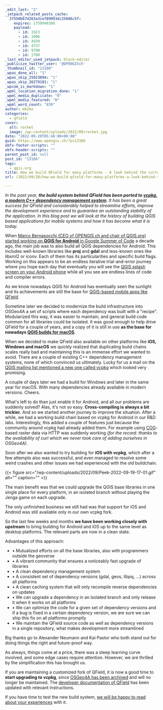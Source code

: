 ```yaml
---
_edit_last: "2"
_jetpack_related_posts_cache:
  37550b67d263a3ce789993dc25046c5f:
    expires: 1759940308
    payload:
      - id: 1923
      - id: 1006
      - id: 4939
      - id: 4737
      - id: 9700
      - id: 1700
_last_editor_used_jetpack: block-editor
_publicize_twitter_user: '@OPENGISch'
_thumbnail_id: "13180"
_wpas_done_all: "1"
_wpas_skip_25923094: "1"
_wpas_skip_26279181: "1"
_wpcom_is_markdown: "1"
_wpml_location_migration_done: "1"
_wpml_media_duplicate: "0"
_wpml_media_featured: "0"
_wpml_word_count: "839"
author: mkuhn
categories:
  - qfield
cover:
  alt: rocket
  image: /wp-content/uploads/2022/09/rocket.jpg
date: "2022-09-20T05:48:00+00:00"
guid: https://www.opengis.ch/?p=13166
obfx-footer-scripts: ""
obfx-header-scripts: ""
parent_post_id: null
post_id: "13166"
tags:
  - qgis.org
title: How we build QField for many platforms - A look behind the curtain
url: /2022/09/20/how-we-build-qfield-for-many-platforms-a-look-behind-the-curtain/

---
```

_In the past year, **the build system behind QField has been ported to [vcpkg, a modern C++ dependency management system](https://vcpkg.io/en/index.html)**. It has been a great success for QField and considerably helped to streamline efforts, improve the development experience and to guarantee an outstanding stability of the application. In this blog post we will look at the history of building QGIS based applications for mobile systems and how it has become what it is today._

When [Marco Bernasocchi (CEO of OPENGIS.ch and chair of QGIS.org) started working on **QGIS for Android** in Google Summer of Code](/2011/08/24/gsoc-2011-final-report/) a decade ago, the main job was to also build all QGIS dependencies for Android. This includes well-known libraries like **proj** and **gdal** and less-known ones like libxml2 or iconv. Each of them has its particularities and specific build flags. Working on this appears to be an endless iterative trial-and-error journey where you hope each day that eventually you will see the [QGIS splash screen on your Android phone](/2021/06/08/qfieldcloud-now-opensource-happy-10-years-of-field-mapping-with-qgis/) while all you see are endless lines of code and compiler errors.

As we know nowadays QGIS for Android has eventually seen the sunlight and its achievements are still the base for [QGIS-based mobile apps like QField](https://qfield.org/).

Sometime later we decided to modernize the build infrastructure into OSGeo4A a set of scripts where each dependency was built with a "recipe". Modularized this way, it was easier to maintain, and general build code common for all libraries could be isolated. It was good enough to help drive QField for a couple of years, and a copy of it is still in use **as the base for nowadays [QGIS builds for macOS](https://github.com/qgis/QGIS-Mac-Packager/tree/master/qgis_deps)**.

When we decided to make QField also available on other platforms like **iOS, Windows and macOS** we quickly realized that duplicating build chains scales really bad and maintaining this is an immense effort we wanted to avoid. There are a couple of existing C++ dependency management systems, none of which convinced us ultimately. Lucky for us a mail on the [QGIS mailing list mentioned a new one called vcpkg](https://www.mail-archive.com/qgis-developer@lists.osgeo.org/msg52302.html) which looked very promising.

A couple of days later we had a build for Windows and later in the same year for macOS. With many dependencies already available in modern versions. Cheers.

What's left to do than just enable it for Android, and all our problems are suddenly solved? Alas, it's not so easy. **Cross-compiling is always a bit trickier.** And so we started another journey to improve the situation. After a while, we had a working build chain based on vcpkg for Android in our R&D labs. Interestingly, this added a couple of features just because the community around vcpkg had already added them. For example using [COG](https://www.cogeo.org/)-based raster data via HTTP was suddenly working _(for the record: thanks to the availability of curl which we never took care of adding ourselves in OSGeo4A)_.

Soon after we also wanted to try building for **iOS with vcpkg**, which after a few attempts also was successful, and even managed to resolve some weird crashes and other issues we had experienced with the old buildchain.

{{< figure src="/wp-content/uploads/2022/09/Peek-2022-09-19-17-01.gif" alt="" caption="" >}}

The main benefit was that we could upgrade the QGIS base libraries in one single place for every platform, in an isolated branch without playing the Jenga game on each upgrade.

The only unfinished business we still had was that support for iOS and Android was still available only in our own vcpkg fork.

So the last few weeks and months **we have been working closely with upstream** to bring building for Android and iOS up to the same level as desktop platforms. The relevant parts are now in a clean state.

Advantages of this approach:

- • Mutualized efforts on all the base libraries, also with programmers outside the geoverse
- • A vibrant community that ensures a noticeably fast upgrade of libraries
- • A clean dependency management system
- • A consistent set of dependency versions (gdal, geos, libpq, ...) across all platforms
- • A clean caching system that will only recompile reverse dependencies on updates
- • We can upgrade a dependency in an isolated branch and only release it when it works on all platforms
- • We can optimize the code for a given set of dependency versions and if a bug is fixed in a certain dependency version, we are sure we can ship this fix on all platforms promptly
- • We maintain the QField source code as well as dependency versions in a single repository, what makes development more streamlined

Big thanks go to Alexander Neumann and Kai Pastor who both stand out for doing things the right and future-proof way.

As always, things come at a price, there was a steep learning curve involved, and some edge cases require attention. However, we are thrilled by the simplification this has brought us.

If you are maintaining a customized fork of QField, it is now a good time to **start upgrading to vcpkg**, since [OSGeo4A has been archived](https://github.com/opengisch/OSGeo4A) and will no longer be maintained. The [developer documentation of QField](https://github.com/opengisch/QField/blob/master/doc/dev.md) has been updated with relevant instructions.

If you have time to test the new build system, [we will be happy to read about your experiences](https://github.com/opengisch/QField/discussions) with it.
